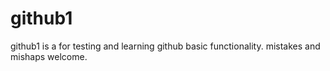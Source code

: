 # github1
github1 is a for testing and learning github basic functionality. 
mistakes and mishaps welcome.
